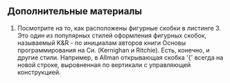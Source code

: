 ## Дополнительные материалы

1. Посмотрите на то, как расположены фигурные скобки в листинге 3. Это один из популярных стилей оформления фигурных скобок, называемый K&R - по инициалам авторов книги Основы программирования на Си. (Kernighan и Ritchie). Есть, конечно, и другие стили. Например, в Allman открывающая скобка '{' всегда на новой строке, выровненная по вертикали с управляющей конструкцией.
